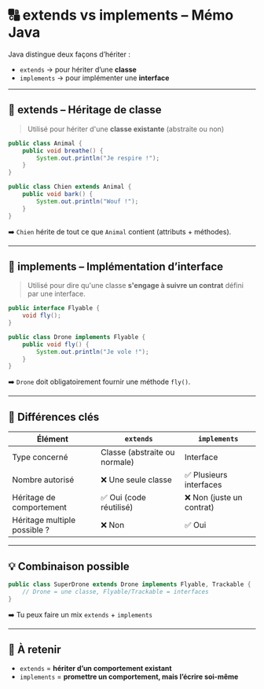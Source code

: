 # 🔠 extends vs implements – Mémo Java

Java distingue deux façons d’hériter :

- `extends` → pour hériter d’une **classe**
- `implements` → pour implémenter une **interface**

---

## 🧬 extends – Héritage de classe

> Utilisé pour hériter d'une **classe existante** (abstraite ou non)

```java
public class Animal {
    public void breathe() {
        System.out.println("Je respire !");
    }
}

public class Chien extends Animal {
    public void bark() {
        System.out.println("Wouf !");
    }
}
```

➡️ `Chien` hérite de tout ce que `Animal` contient (attributs + méthodes).

---

## 🔗 implements – Implémentation d’interface

> Utilisé pour dire qu'une classe **s'engage à suivre un contrat** défini par une interface.

```java
public interface Flyable {
    void fly();
}

public class Drone implements Flyable {
    public void fly() {
        System.out.println("Je vole !");
    }
}
```

➡️ `Drone` doit obligatoirement fournir une méthode `fly()`.

---

## 📌 Différences clés

| Élément                      | `extends`                           | `implements`                       |
|-----------------------------|-------------------------------------|------------------------------------|
| Type concerné               | Classe (abstraite ou normale)       | Interface                          |
| Nombre autorisé             | ❌ Une seule classe                 | ✅ Plusieurs interfaces             |
| Héritage de comportement    | ✅ Oui (code réutilisé)             | ❌ Non (juste un contrat)          |
| Héritage multiple possible ?| ❌ Non                              | ✅ Oui                             |

---

## 💡 Combinaison possible

```java
public class SuperDrone extends Drone implements Flyable, Trackable {
    // Drone = une classe, Flyable/Trackable = interfaces
}
```

➡️ Tu peux faire un mix `extends` + `implements`

---

## 🧠 À retenir

- `extends` = **hériter d’un comportement existant**
- `implements` = **promettre un comportement, mais l’écrire soi-même**
